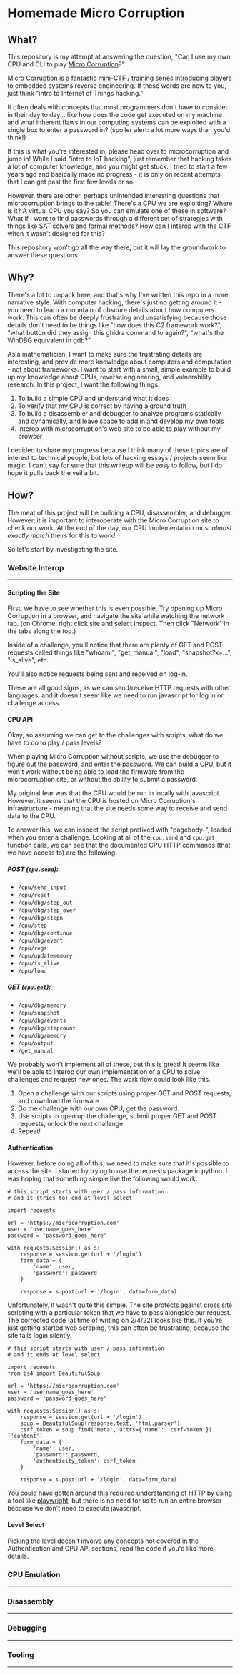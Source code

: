 # Homemade Micro Corruption

## What?

This repository is my attempt at answering the question, "Can I use my own CPU and CLI to play [Micro Corruption](https://microcorruption.com/)?"

Micro Corruption is a fantastic mini-CTF / training series introducing players to embedded systems reverse engineering. If these words are new to you, just think "intro to Internet of Things hacking."

It often deals with concepts that most programmers don't have to consider in their day to day... like how does the code get executed on my machine and what inherent flaws in our computing systems can be exploited with a single box to enter a password in? (spoiler alert: a lot more ways than you'd think!)

If this is what you're interested in, please head over to microcorruption and jump in! While I said "intro to IoT hacking", just remember that hacking takes a lot of computer knowledge, and you might get stuck. I tried to start a few years ago and basically made no progress - it is only on recent attempts that I can get past the first few levels or so.

However, there are other, perhaps unintended interesting questions that microcorruption brings to the table! There's a CPU we are exploiting? Where is it? A virtual CPU you say? So you can emulate one of these in software? What if I want to find passwords through a different set of strategies with things like SAT solvers and formal methods? How can I interop with the CTF when it wasn't designed for this?

This repository won't go all the way there, but it will lay the groundwork to answer these questions.

## Why?

There's a lot to unpack here, and that's why I've written this repo in a more narrative style. With computer hacking, there's just no getting around it - you need to learn a mountain of obscure details about how computers work. This can often be deeply frustrating and unsatisfying because those details don't need to be things like "how does this C2 framework work?", "what button did they assign this ghidra command to again?", "what's the WinDBG equivalent in gdb?"

As a mathematician, I want to make sure the frustrating details are interesting, and provide more knowledge about computers and computation - not about frameworks. I want to start with a small, simple example to build up my knowledge about CPUs, reverse engineering, and vulnerability research. In this project, I want the following things.

1. To build a simple CPU and understand what it does
2. To verify that my CPU is correct by having a ground truth
3. To build a disassembler and debugger to analyze programs statically and dynamically, and leave space to add in and develop my own tools
4. Interop with microcorruption's web site to be able to play without my browser

I decided to share my progress because I think many of these topics are of interest to technical people, but lots of hacking essays / projects seem like magic. I can't say for sure that this writeup will be *easy* to follow, but I do hope it pulls back the veil a bit.

## How?

The meat of this project will be building a CPU, disassembler, and debugger. However, it is important to interoperate with the Micro Corruption site to check our work. At the end of the day, our CPU implementation must *almost exactly match* theirs for this to work!

So let's start by investigating the site.

### Website Interop
---
#### Scripting the Site
First, we have to see whether this is even possible. Try opening up Micro Corruption in a browser, and navigate the site while watching the network tab. (on Chrome: right click site and select inspect. Then click "Network" in the tabs along the top.)

Inside of a challenge, you'll notice that there are plenty of GET and POST requests called things like "whoami", "get\_manual", "load", "snapshot?x=...", "is\_alive", etc.

You'll also notice requests being sent and received on log-in.

These are all good signs, as we can send/receive HTTP requests with other languages, and it doesn't seem like we need to run javascript for log in or challenge access.

#### CPU API
Okay, so assuming we can get to the challenges with scripts, what do we have to do to play / pass levels?

When playing Micro Corruption without scripts, we use the debugger to figure out the password, and enter the password. We can build a CPU, but it won't work without being able to load the firmware from the microcorruption site, or without the ability to submit a password.

My original fear was that the CPU would be run in locally with javascript. However, it seems that the CPU is hosted on Micro Corruption's infrastructure - meaning that the site needs some way to receive and send data to the CPU.

To answer this, we can inspect the script prefixed with "pagebody-", loaded when you enter a challenge. Looking at all of the `cpu.send` and `cpu.get` function calls, we can see that the documented CPU HTTP commands (that we have access to) are the following.

##### POST (`cpu.send`):
- `/cpu/send_input`
- `/cpu/reset`
- `/cpu/dbg/step_out`
- `/cpu/dbg/step_over`
- `/cpu/dbg/stepn`
- `/cpu/step`
- `/cpu/dbg/continue`
- `/cpu/dbg/event`
- `/cpu/regs`
- `/cpu/updatememory`
- `/cpu/is_alive`
- `/cpu/load`

##### GET (`cpu.get`):
- `/cpu/dbg/memory`
- `/cpu/snapshot`
- `/cpu/dbg/events`
- `/cpu/dbg/stepcount`
- `/cpu/dbg/memory`
- `/cpu/output`
- `/get_manual`

We probably won't implement all of these, but this is great! It seems like we'll be able to interop our own implementation of a CPU to solve challenges and request new ones. The work flow could look like this.

1. Open a challenge with our scripts using proper GET and POST requests, and download the firmware.
2. Do the challenge with our own CPU, get the password.
3. Use scripts to open up the challenge, submit proper GET and POST requests, unlock the next challenge.
4. Repeat!


#### Authentication
However, before doing all of this, we need to make sure that it's possible to access the site. I started by trying to use the requests package in python. I was hoping that something simple like the following would work.

```
# this script starts with user / pass information
# and it (tries to) end at level select

import requests

url = 'https://microcorruption.com'
user = 'username_goes_here'
password = 'password_goes_here'

with requests.Session() as s:
	response = session.get(url + '/login')
	form_data = {
	    'name': user,
	    'password': password
	}
	
	response = s.post(url + '/login', data=form_data)
```

Unfortunately, it wasn't quite this simple. The site protects against cross site scripting with a particular token that we have to pass alongside our request. The corrected code (at time of writing on 2/4/22) looks like this. If you're just getting started web scraping, this can often be frustrating, because the site fails login silently.

```
# this script starts with user / pass information
# and it ends at level select

import requests
from bs4 import BeautifulSoup

url = 'https://microcorruption.com'
user = 'username_goes_here'
password = 'password_goes_here'

with requests.Session() as s:
	response = session.get(url + '/login')
	soup = BeautifulSoup(response.text, 'html.parser')
	csrf_token = soup.find('meta', attrs={'name': 'csrf-token'})['content']
	form_data = {
	    'name': user,
	    'password': password,
	    'authenticity_token': csrf_token
	}
	
	response = s.post(url + '/login', data=form_data)
```

You could have gotten around this required understanding of HTTP by using a tool like [playwright](https://playwright.dev/python/), but there is no need for us to run an entire browser because we don't need to execute javascript.

#### Level Select
Picking the level doesn't involve any concepts not covered in the Authentication and CPU API sections, read the code if you'd like more details.

### CPU Emulation
---

### Disassembly
---

### Debugging
---

### Tooling
---
